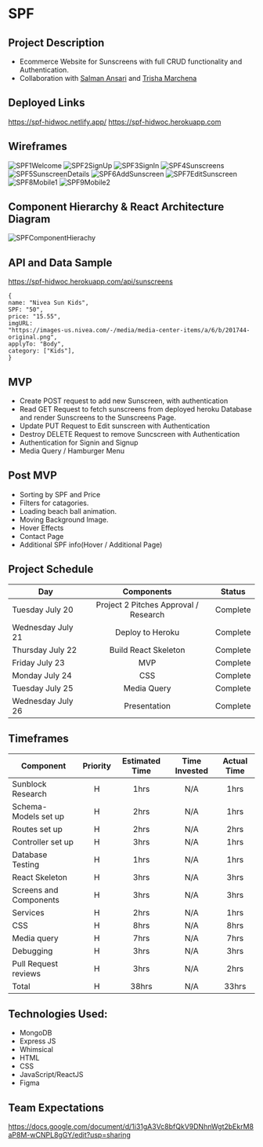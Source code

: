 # SPF

## Project Description

- Ecommerce Website for Sunscreens with full CRUD functionality and Authentication.
- Collaboration with [Salman Ansari](https://github.com/ansarisalmansaa) and [Trisha Marchena](https://github.com/trishamarchena)

## Deployed Links

https://spf-hidwoc.netlify.app/
https://spf-hidwoc.herokuapp.com

## Wireframes

![SPF1Welcome](https://user-images.githubusercontent.com/83293460/126356423-5cfdbf17-4057-46a9-ab3f-539bc41e2327.png)
![SPF2SignUp](https://user-images.githubusercontent.com/83293460/126356418-4b00a5fb-34ec-4a6d-88ad-f8bfcef4655b.png)
![SPF3SignIn](https://user-images.githubusercontent.com/83293460/126356419-18ae973c-f8ee-407d-a321-e4017398b261.png)
![SPF4Sunscreens](https://user-images.githubusercontent.com/83293460/126356421-04d8da34-9834-4288-a752-4d729ed43d02.png)
![SPF5SunscreenDetails](https://user-images.githubusercontent.com/83293460/126356414-807b8559-a6a5-46b2-ab07-a2e151fb74bd.png)
![SPF6AddSunscreen](https://user-images.githubusercontent.com/83293460/126356410-bdaa434d-1c01-4000-ba18-ea5d6fb906f7.png)
![SPF7EditSunscreen](https://user-images.githubusercontent.com/83293460/126356420-4bd77753-41ce-4f2f-b448-f5ff7620f841.png)
![SPF8Mobile1](https://user-images.githubusercontent.com/83293460/126356412-2089b5f1-4e54-4dc8-aa4b-7c02f15179aa.png)
![SPF9Mobile2](https://user-images.githubusercontent.com/83293460/126356408-dd46f2d8-0cc6-4af9-b334-463e7fbefd53.png)

## Component Hierarchy & React Architecture Diagram

![SPFComponentHierachy](https://user-images.githubusercontent.com/83293460/126376995-aa0b4834-4ed8-4696-a9dc-33d79138ac2d.png)

## API and Data Sample

https://spf-hidwoc.herokuapp.com/api/sunscreens

```
{
name: "Nivea Sun Kids",
SPF: "50",
price: "15.55",
imgURL:
"https://images-us.nivea.com/-/media/media-center-items/a/6/b/201744-original.png",
applyTo: "Body",
category: ["Kids"],
}
```

## MVP

- Create POST request to add new Sunscreen, with authentication
- Read GET Request to fetch sunscreens from deployed heroku Database and render Sunscreens to the Sunscreens Page.
- Update PUT Request to Edit sunscreen with Authentication
- Destroy DELETE Request to remove Suncscreen with Authentication
- Authentication for Signin and Signup
- Media Query / Hamburger Menu

## Post MVP

- Sorting by SPF and Price
- Filters for catagories.
- Loading beach ball animation.
- Moving Background Image.
- Hover Effects
- Contact Page
- Additional SPF info(Hover / Additional Page)

## Project Schedule

| Day               |              Components               |  Status  |
| ----------------- | :-----------------------------------: | :------: |
| Tuesday July 20   | Project 2 Pitches Approval / Research | Complete |
| Wednesday July 21 |           Deploy to Heroku            | Complete |
| Thursday July 22  |         Build React Skeleton          | Complete |
| Friday July 23    |                  MVP                  | Complete |
| Monday July 24    |                  CSS                  | Complete |
| Tuesday July 25   |              Media Query              | Complete |
| Wednesday July 26 |             Presentation              | Complete |

## Timeframes

| Component              | Priority | Estimated Time | Time Invested | Actual Time |
| ---------------------- | :------: | :------------: | :-----------: | :---------: |
| Sunblock Research      |    H     |      1hrs      |      N/A      |    1hrs     |
| Schema- Models set up  |    H     |      2hrs      |      N/A      |    1hrs     |
| Routes set up          |    H     |      2hrs      |      N/A      |    2hrs     |
| Controller set up      |    H     |      3hrs      |      N/A      |    1hrs     |
| Database Testing       |    H     |      1hrs      |      N/A      |    1hrs     |
| React Skeleton         |    H     |      3hrs      |      N/A      |    3hrs     |
| Screens and Components |    H     |      3hrs      |      N/A      |    3hrs     |
| Services               |    H     |      2hrs      |      N/A      |    1hrs     |
| CSS                    |    H     |      8hrs      |      N/A      |    8hrs     |
| Media query            |    H     |      7hrs      |      N/A      |    7hrs     |
| Debugging              |    H     |      3hrs      |      N/A      |    3hrs     |
| Pull Request reviews   |    H     |      3hrs      |      N/A      |    2hrs     |
| Total                  |    H     |     38hrs      |      N/A      |   33hrs     |

## Technologies Used:

- MongoDB
- Express JS
- Whimsical
- HTML
- CSS
- JavaScript/ReactJS
- Figma

## Team Expectations

https://docs.google.com/document/d/1i31gA3Vc8bfQkV9DNhnWgt2bEkrM8aP8M-wCNPL8gGY/edit?usp=sharing
